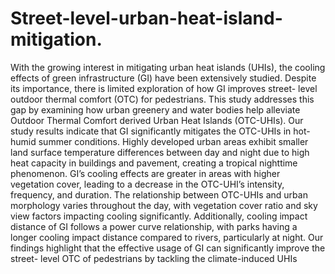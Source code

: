 # Street-level-urban-heat-island-mitigation.

With the growing interest in mitigating urban heat islands (UHIs), the cooling effects of green infrastructure (GI) 
have been extensively studied. Despite its importance, there is limited exploration of how GI improves street- 
level outdoor thermal comfort (OTC) for pedestrians. This study addresses this gap by examining how urban 
greenery and water bodies help alleviate Outdoor Thermal Comfort derived Urban Heat Islands (OTC-UHIs). Our 
study results indicate that GI significantly mitigates the OTC-UHIs in hot-humid summer conditions. Highly 
developed urban areas exhibit smaller land surface temperature differences between day and night due to high 
heat capacity in buildings and pavement, creating a tropical nighttime phenomenon. GI’s cooling effects are 
greater in areas with higher vegetation cover, leading to a decrease in the OTC-UHI’s intensity, frequency, and 
duration. The relationship between OTC-UHIs and urban morphology varies throughout the day, with vegetation 
cover ratio and sky view factors impacting cooling significantly. Additionally, cooling impact distance of GI 
follows a power curve relationship, with parks having a longer cooling impact distance compared to rivers, 
particularly at night. Our findings highlight that the effective usage of GI can significantly improve the street- 
level OTC of pedestrians by tackling the climate-induced UHIs

